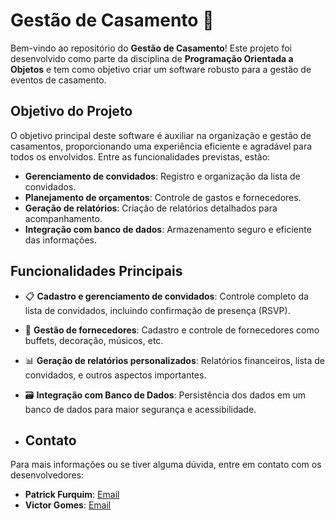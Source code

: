 # **Gestão de Casamento** 🎉

Bem-vindo ao repositório do **Gestão de Casamento**! Este projeto foi desenvolvido como parte da disciplina de **Programação Orientada a Objetos** e tem como objetivo criar um software robusto para a gestão de eventos de casamento.

## **Objetivo do Projeto**

O objetivo principal deste software é auxiliar na organização e gestão de casamentos, proporcionando uma experiência eficiente e agradável para todos os envolvidos. Entre as funcionalidades previstas, estão:

- **Gerenciamento de convidados**: Registro e organização da lista de convidados.
- **Planejamento de orçamentos**: Controle de gastos e fornecedores.
- **Geração de relatórios**: Criação de relatórios detalhados para acompanhamento.
- **Integração com banco de dados**: Armazenamento seguro e eficiente das informações.

## **Funcionalidades Principais**

- 📋 **Cadastro e gerenciamento de convidados**: Controle completo da lista de convidados, incluindo confirmação de presença (RSVP).
- 💼 **Gestão de fornecedores**: Cadastro e controle de fornecedores como buffets, decoração, músicos, etc.
- 📊 **Geração de relatórios personalizados**: Relatórios financeiros, lista de convidados, e outros aspectos importantes.
- 🗃️ **Integração com Banco de Dados**: Persistência dos dados em um banco de dados para maior segurança e acessibilidade.

- ## **Contato**

Para mais informações ou se tiver alguma dúvida, entre em contato com os desenvolvedores:

- **Patrick Furquim**: [Email](patrickfurquim357@gmail.com)
- **Victor Gomes**: [Email](mailto:email@dominio.com)
